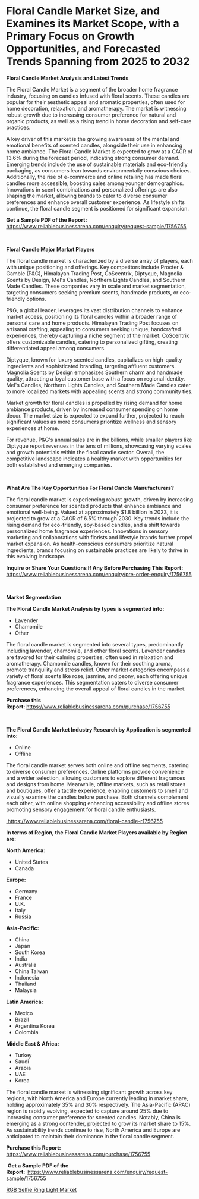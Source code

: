 <p><h1>Floral Candle Market Size, and Examines its Market Scope, with a Primary Focus on Growth Opportunities, and Forecasted Trends Spanning from 2025 to 2032</h1></p><p><strong>Floral Candle Market Analysis and Latest Trends</strong></p>
<p><p>The Floral Candle Market is a segment of the broader home fragrance industry, focusing on candles infused with floral scents. These candles are popular for their aesthetic appeal and aromatic properties, often used for home decoration, relaxation, and aromatherapy. The market is witnessing robust growth due to increasing consumer preference for natural and organic products, as well as a rising trend in home decoration and self-care practices.</p><p>A key driver of this market is the growing awareness of the mental and emotional benefits of scented candles, alongside their use in enhancing home ambiance. The Floral Candle Market is expected to grow at a CAGR of 13.6% during the forecast period, indicating strong consumer demand. Emerging trends include the use of sustainable materials and eco-friendly packaging, as consumers lean towards environmentally conscious choices. Additionally, the rise of e-commerce and online retailing has made floral candles more accessible, boosting sales among younger demographics. Innovations in scent combinations and personalized offerings are also shaping the market, allowing brands to cater to diverse consumer preferences and enhance overall customer experience. As lifestyle shifts continue, the floral candle segment is positioned for significant expansion.</p></p>
<p><strong>Get a Sample PDF of the Report:&nbsp;</strong> <a href="https://www.reliablebusinessarena.com/enquiry/request-sample/1756755?utm_campaign=2958&utm_medium=2&utm_source=Github&utm_content=ia&utm_term=04042025&utm_id=floral-candle">https://www.reliablebusinessarena.com/enquiry/request-sample/1756755</a></p>
<p>&nbsp;</p>
<p><strong>Floral Candle Major Market Players</strong></p>
<p><p>The floral candle market is characterized by a diverse array of players, each with unique positioning and offerings. Key competitors include Procter & Gamble (P&G), Himalayan Trading Post, CoScentrix, Diptyque, Magnolia Scents by Design, Mel's Candles, Northern Lights Candles, and Southern Made Candles. These companies vary in scale and market segmentation, targeting consumers seeking premium scents, handmade products, or eco-friendly options.</p><p>P&G, a global leader, leverages its vast distribution channels to enhance market access, positioning its floral candles within a broader range of personal care and home products. Himalayan Trading Post focuses on artisanal crafting, appealing to consumers seeking unique, handcrafted experiences, thereby capturing a niche segment of the market. CoScentrix offers customizable candles, catering to personalized gifting, creating differentiated appeal among consumers. </p><p>Diptyque, known for luxury scented candles, capitalizes on high-quality ingredients and sophisticated branding, targeting affluent customers. Magnolia Scents by Design emphasizes Southern charm and handmade quality, attracting a loyal customer base with a focus on regional identity. Mel's Candles, Northern Lights Candles, and Southern Made Candles cater to more localized markets with appealing scents and strong community ties.</p><p>Market growth for floral candles is propelled by rising demand for home ambiance products, driven by increased consumer spending on home decor. The market size is expected to expand further, projected to reach significant values as more consumers prioritize wellness and sensory experiences at home.</p><p>For revenue, P&G's annual sales are in the billions, while smaller players like Diptyque report revenues in the tens of millions, showcasing varying scales and growth potentials within the floral candle sector. Overall, the competitive landscape indicates a healthy market with opportunities for both established and emerging companies.</p></p>
<p>&nbsp;</p>
<p><strong>What Are The Key Opportunities For Floral Candle Manufacturers?</strong></p>
<p><p>The floral candle market is experiencing robust growth, driven by increasing consumer preference for scented products that enhance ambiance and emotional well-being. Valued at approximately $1.8 billion in 2023, it is projected to grow at a CAGR of 6.5% through 2030. Key trends include the rising demand for eco-friendly, soy-based candles, and a shift towards personalized home fragrance experiences. Innovations in sensory marketing and collaborations with florists and lifestyle brands further propel market expansion. As health-conscious consumers prioritize natural ingredients, brands focusing on sustainable practices are likely to thrive in this evolving landscape.</p></p>
<p><strong>Inquire or Share Your Questions If Any Before Purchasing This Report:</strong> <a href="https://www.reliablebusinessarena.com/enquiry/pre-order-enquiry/1756755?utm_campaign=2958&utm_medium=2&utm_source=Github&utm_content=ia&utm_term=04042025&utm_id=floral-candle">https://www.reliablebusinessarena.com/enquiry/pre-order-enquiry/1756755</a></p>
<p>&nbsp;</p>
<p><strong>Market Segmentation</strong></p>
<p><strong>The Floral Candle Market Analysis by types is segmented into:</strong></p>
<p><ul><li>Lavender</li><li>Chamomile</li><li>Other</li></ul></p>
<p><p>The floral candle market is segmented into several types, predominantly including lavender, chamomile, and other floral scents. Lavender candles are favored for their calming properties, often used in relaxation and aromatherapy. Chamomile candles, known for their soothing aroma, promote tranquility and stress relief. Other market categories encompass a variety of floral scents like rose, jasmine, and peony, each offering unique fragrance experiences. This segmentation caters to diverse consumer preferences, enhancing the overall appeal of floral candles in the market.</p></p>
<p><strong>Purchase this Report:&nbsp;</strong><a href="https://www.reliablebusinessarena.com/purchase/1756755?utm_campaign=2958&utm_medium=2&utm_source=Github&utm_content=ia&utm_term=04042025&utm_id=floral-candle">https://www.reliablebusinessarena.com/purchase/1756755</a></p>
<p>&nbsp;</p>
<p><strong>The Floral Candle Market Industry Research by Application is segmented into:</strong></p>
<p><ul><li>Online</li><li>Offline</li></ul></p>
<p><p>The floral candle market serves both online and offline segments, catering to diverse consumer preferences. Online platforms provide convenience and a wider selection, allowing customers to explore different fragrances and designs from home. Meanwhile, offline markets, such as retail stores and boutiques, offer a tactile experience, enabling customers to smell and visually examine the candles before purchase. Both channels complement each other, with online shopping enhancing accessibility and offline stores promoting sensory engagement for floral candle enthusiasts.</p></p>
<p><a href="https://www.reliablebusinessarena.com/floral-candle-r1756755?utm_campaign=2958&utm_medium=2&utm_source=Github&utm_content=ia&utm_term=04042025&utm_id=floral-candle">&nbsp;https://www.reliablebusinessarena.com/floral-candle-r1756755</a></p>
<p><strong>In terms of Region, the Floral Candle Market Players available by Region are:</strong></p>
<p>
    <p> <strong> North America: </strong>
        <ul>
            <li>United States</li>
            <li>Canada</li>
        </ul>
        </p> 
    <p> <strong> Europe: </strong>
        <ul>
            <li>Germany</li>
            <li>France</li>
            <li>U.K.</li>
            <li>Italy</li>
            <li>Russia</li>
        </ul>
        </p> 
    <p> <strong> Asia-Pacific: </strong>
        <ul>
            <li>China</li>
            <li>Japan</li>
            <li>South Korea</li>
            <li>India</li>
            <li>Australia</li>
            <li>China Taiwan</li>
            <li>Indonesia</li>
            <li>Thailand</li>
            <li>Malaysia</li>
        </ul>
        </p> 
    <p> <strong> Latin America: </strong>
        <ul>
            <li>Mexico</li>
            <li>Brazil</li>
            <li>Argentina Korea</li>
            <li>Colombia</li>
        </ul>
        </p> 
    <p> <strong> Middle East & Africa: </strong>
        <ul>
            <li>Turkey</li>
            <li>Saudi</li>
            <li>Arabia</li>
            <li>UAE</li>
            <li>Korea</li>
        </ul>
    </p>
    </p>
<p><p>The floral candle market is witnessing significant growth across key regions, with North America and Europe currently leading in market share, holding approximately 35% and 30% respectively. The Asia-Pacific (APAC) region is rapidly evolving, expected to capture around 25% due to increasing consumer preference for scented candles. Notably, China is emerging as a strong contender, projected to grow its market share to 15%. As sustainability trends continue to rise, North America and Europe are anticipated to maintain their dominance in the floral candle segment.</p></p>
<p><strong>Purchase this Report: </strong><a href="https://www.reliablebusinessarena.com/purchase/1756755?utm_campaign=2958&utm_medium=2&utm_source=Github&utm_content=ia&utm_term=04042025&utm_id=floral-candle">https://www.reliablebusinessarena.com/purchase/1756755</a></p>
<p>&nbsp;<strong>Get a Sample PDF of the Report:&nbsp;&nbsp;</strong><a href="https://www.reliablebusinessarena.com/enquiry/request-sample/1756755?utm_campaign=2958&utm_medium=2&utm_source=Github&utm_content=ia&utm_term=04042025&utm_id=floral-candle">https://www.reliablebusinessarena.com/enquiry/request-sample/1756755</a></p>
<p><strong></strong></p>
<p><p><a href="https://github.com/nibbsmantji/Market-Research-Report-List-1/blob/main/rgb-selfie-ring-light-market.md?utm_campaign=2958&utm_medium=2&utm_source=Github&utm_content=ia&utm_term=04042025&utm_id=floral-candle">RGB Selfie Ring Light Market</a></p></p>